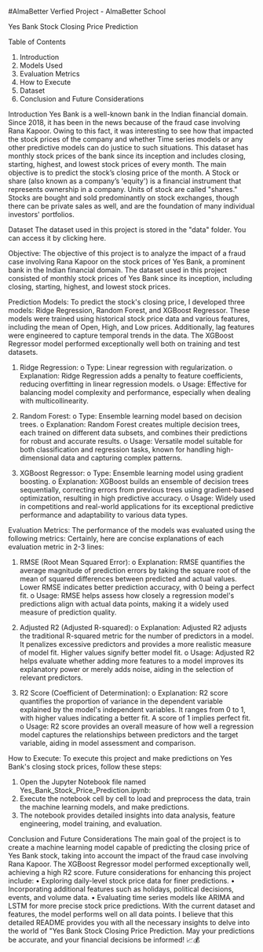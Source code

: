 #AlmaBetter Verfied Project - AlmaBetter School

Yes Bank Stock Closing Price Prediction

Table of Contents
1.	Introduction
2.	Models Used
3.	Evaluation Metrics
4.	How to Execute
5.	Dataset
6.	Conclusion and Future Considerations

Introduction
Yes Bank is a well-known bank in the Indian financial domain. Since 2018, it has been in the news because of the fraud case involving Rana Kapoor. Owing to this fact, it was interesting to see how that impacted the stock prices of the company and whether Time series models or any other predictive models can do justice to such situations. This dataset has monthly stock prices of the bank since its inception and includes closing, starting, highest, and lowest stock prices of every month. The main objective is to predict the stock’s closing price of the month.
A Stock or share (also known as a company’s 'equity') is a financial instrument that represents ownership in a company. Units of stock are called "shares." Stocks are bought and sold predominantly on stock exchanges, though there can be private sales as well, and are the foundation of many individual investors' portfolios.

Dataset
The dataset used in this project is stored in the "data" folder. You can access it by clicking here.

Objective:
The objective of this project is to analyze the impact of a fraud case involving Rana Kapoor on the stock prices of Yes Bank, a prominent bank in the Indian financial domain. The dataset used in this project consisted of monthly stock prices of Yes Bank since its inception, including closing, starting, highest, and lowest stock prices.

Prediction Models:
To predict the stock's closing price, I developed three models: Ridge Regression, Random Forest, and XGBoost Regressor. These models were trained using historical stock price data and various features, including the mean of Open, High, and Low prices. Additionally, lag features were engineered to capture temporal trends in the data. The XGBoost Regressor model performed exceptionally well both on training and test datasets.
1.	Ridge Regression:
o	Type: Linear regression with regularization.
o	Explanation: Ridge Regression adds a penalty to feature coefficients, reducing overfitting in linear regression models.
o	Usage: Effective for balancing model complexity and performance, especially when dealing with multicollinearity.

2.	Random Forest:
o	Type: Ensemble learning model based on decision trees.
o	Explanation: Random Forest creates multiple decision trees, each trained on different data subsets, and combines their predictions for robust and accurate results.
o	Usage: Versatile model suitable for both classification and regression tasks, known for handling high-dimensional data and capturing complex patterns.

3.	XGBoost Regressor:
o	Type: Ensemble learning model using gradient boosting.
o	Explanation: XGBoost builds an ensemble of decision trees sequentially, correcting errors from previous trees using gradient-based optimization, resulting in high predictive accuracy.
o	Usage: Widely used in competitions and real-world applications for its exceptional predictive performance and adaptability to various data types.

Evaluation Metrics:
The performance of the models was evaluated using the following metrics: Certainly, here are concise explanations of each evaluation metric in 2-3 lines:
1.	RMSE (Root Mean Squared Error):
o	Explanation: RMSE quantifies the average magnitude of prediction errors by taking the square root of the mean of squared differences between predicted and actual values. Lower RMSE indicates better prediction accuracy, with 0 being a perfect fit.
o	Usage: RMSE helps assess how closely a regression model's predictions align with actual data points, making it a widely used measure of prediction quality.

2.	Adjusted R2 (Adjusted R-squared):
o	Explanation: Adjusted R2 adjusts the traditional R-squared metric for the number of predictors in a model. It penalizes excessive predictors and provides a more realistic measure of model fit. Higher values signify better model fit.
o	Usage: Adjusted R2 helps evaluate whether adding more features to a model improves its explanatory power or merely adds noise, aiding in the selection of relevant predictors.

3.	R2 Score (Coefficient of Determination):
o	Explanation: R2 score quantifies the proportion of variance in the dependent variable explained by the model's independent variables. It ranges from 0 to 1, with higher values indicating a better fit. A score of 1 implies perfect fit.
o	Usage: R2 score provides an overall measure of how well a regression model captures the relationships between predictors and the target variable, aiding in model assessment and comparison.

How to Execute:
To execute this project and make predictions on Yes Bank's closing stock prices, follow these steps:
1.	Open the Jupyter Notebook file named Yes_Bank_Stock_Price_Prediction.ipynb:
2.	Execute the notebook cell by cell to load and preprocess the data, train the machine learning models, and make predictions.
3.	The notebook provides detailed insights into data analysis, feature engineering, model training, and evaluation.

Conclusion and Future Considerations
The main goal of the project is to create a machine learning model capable of predicting the closing price of Yes Bank stock, taking into account the impact of the fraud case involving Rana Kapoor. The XGBoost Regressor model performed exceptionally well, achieving a high R2 score.
Future considerations for enhancing this project include:
•	Exploring daily-level stock price data for finer predictions.
•	Incorporating additional features such as holidays, political decisions, events, and volume data.
•	Evaluating time series models like ARIMA and LSTM for more precise stock price predictions.
With the current dataset and features, the model performs well on all data points.
I believe that this detailed README provides you with all the necessary insights to delve into the world of "Yes Bank Stock Closing Price Prediction. May your predictions be accurate, and your financial decisions be informed! 📈💰


